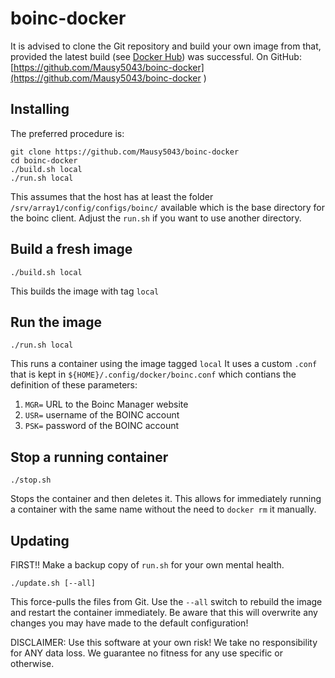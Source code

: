 # boinc-docker

It is advised to clone the Git repository and build your own image from that, provided the latest build (see [Docker Hub](https://hub.docker.com/r/mausy5043/boinc)) was successful.
On GitHub: [https://github.com/Mausy5043/boinc-docker](https://github.com/Mausy5043/boinc-docker
)

## Installing
The preferred procedure is:
```
git clone https://github.com/Mausy5043/boinc-docker
cd boinc-docker
./build.sh local
./run.sh local
```

This assumes that the host has at least the folder `/srv/array1/config/configs/boinc/` available which is the base directory for the boinc client. Adjust the `run.sh` if you want to use another directory.


## Build a fresh image

```
./build.sh local
```
This builds the image with tag `local`


## Run the image

```
./run.sh local
```
This runs a container using the image tagged `local`
It uses a custom `.conf` that is kept in `${HOME}/.config/docker/boinc.conf` which contians the definition of these parameters:
1. `MGR=` URL to the Boinc Manager website
1. `USR=` username of the BOINC account
1. `PSK=` password of the BOINC account


## Stop a running container

```
./stop.sh
```
Stops the container and then deletes it. This allows for immediately running a container with the same name without the need to `docker rm` it manually.


## Updating
FIRST!! Make a backup copy of `run.sh` for your own mental health.

```
./update.sh [--all]
```
This force-pulls the files from Git. Use the `--all` switch to rebuild the image and restart the container immediately.
Be aware that this will overwrite any changes you may have made to the default configuration!

DISCLAIMER:
Use this software at your own risk! We take no responsibility for ANY data loss.
We guarantee no fitness for any use specific or otherwise.
